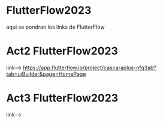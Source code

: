 # FlutterFlow2023
aqui se pondran los links de FlutterFlow

# Act2 FlutterFlow2023

link--> https://app.flutterflow.io/project/cascaraplus-nfq3ab?tab=uiBuilder&page=HomePage

# Act3 FlutterFlow2023

link-->
